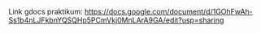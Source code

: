 Link gdocs praktikum:
https://docs.google.com/document/d/1GOhFwAh-Ss1b4nLJFkbnYQSQHp5PCmVkj0MnLArA9GA/edit?usp=sharing